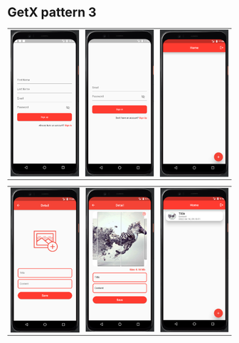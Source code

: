 # GetX pattern 3

| | | |
|----------------|:----------------:|:----------------:|
| ![Sign up Page](assets/readme/sign_up.png) | ![Sign in Page](assets/readme/sign_in.png) | ![Home Page](assets/readme/home.png) |

| | | |
|----------------|:----------------:|:----------------:|
| ![Detail Page](assets/readme/detail1.png) | ![Detail Page](assets/readme/detail2.png) | ![Home Page](assets/readme/img.png) |
